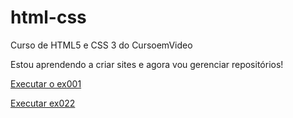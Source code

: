# html-css
 Curso de HTML5 e CSS 3 do CursoemVideo

Estou aprendendo a criar sites e agora vou gerenciar repositórios!

<a href="https://victorxph.github.io/html-css/exercicios/ex001/index.html">Executar o ex001</a>

<a href="exercicios/ex022/fundo001.html">Executar ex022</a>